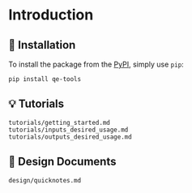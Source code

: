 # Introduction

## 💾 Installation

To install the package from the [PyPI](https://pypi.org/), simply use `pip`:

```
pip install qe-tools
```

## 💡 Tutorials

```{toctree}
tutorials/getting_started.md
tutorials/inputs_desired_usage.md
tutorials/outputs_desired_usage.md
```

## 🤔 Design Documents

```{toctree}
design/quicknotes.md
```
